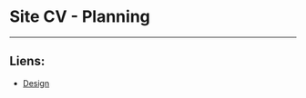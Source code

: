# Site CV - Planning

---

## Liens:

- [Design](https://www.figma.com/file/GCeOrKmMrbkhJVuimPChJ6/dw-CV?node-id=0%3A1)


